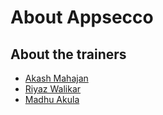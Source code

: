 # About Appsecco

## About the trainers

- [Akash Mahajan](about-akash.md)
- [Riyaz Walikar](about-riyaz.md)
- [Madhu Akula](about-madhu.md)
